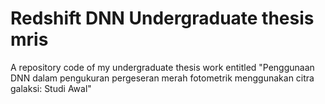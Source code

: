 # Redshift DNN Undergraduate thesis mris
A repository code of my undergraduate thesis work entitled "Penggunaan DNN dalam pengukuran pergeseran merah fotometrik menggunakan citra galaksi: Studi Awal"
